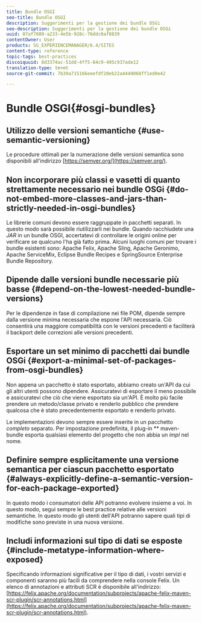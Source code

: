 ```yaml
---
title: Bundle OSGI
seo-title: Bundle OSGI
description: Suggerimenti per la gestione dei bundle OSGi
seo-description: Suggerimenti per la gestione dei bundle OSGi
uuid: 07af7089-a233-4e5b-928c-76ddc0af8839
contentOwner: User
products: SG_EXPERIENCEMANAGER/6.4/SITES
content-type: reference
topic-tags: best-practices
discoiquuid: 8d3374ac-51dd-4ff5-84c9-495c937ade12
translation-type: tm+mt
source-git-commit: 7b39a715166eeefdf20eb22a4449068ff1ed0e42

---
```



# Bundle OSGI{#osgi-bundles}

## Utilizzo delle versioni semantiche {#use-semantic-versioning}

Le procedure ottimali per la numerazione delle versioni semantica sono disponibili all&#39;indirizzo [https://semver.org/](https://semver.org/).

## Non incorporare più classi e vasetti di quanto strettamente necessario nei bundle OSGi {#do-not-embed-more-classes-and-jars-than-strictly-needed-in-osgi-bundles}

Le librerie comuni devono essere raggruppate in pacchetti separati. In questo modo sarà possibile riutilizzarli nei bundle. Quando racchiudete una *JAR* in un bundle OSGI, accertatevi di controllare le origini online per verificare se qualcuno l&#39;ha già fatto prima. Alcuni luoghi comuni per trovare i bundle esistenti sono: Apache Felix, Apache Sling, Apache Geronimo, Apache ServiceMix, Eclipse Bundle Recipes e SpringSource Enterprise Bundle Repository.

## Dipende dalle versioni bundle necessarie più basse {#depend-on-the-lowest-needed-bundle-versions}

Per le dipendenze in fase di compilazione nei file POM, dipende sempre dalla versione minima necessaria che espone l&#39;API necessaria. Ciò consentirà una maggiore compatibilità con le versioni precedenti e faciliterà il backport delle correzioni alle versioni precedenti.

## Esportare un set minimo di pacchetti dai bundle OSGi {#export-a-minimal-set-of-packages-from-osgi-bundles}

Non appena un pacchetto è stato esportato, abbiamo creato un&#39;API da cui gli altri utenti possono dipendere. Assicuratevi di esportare il meno possibile e assicuratevi che ciò che viene esportato sia un&#39;API. È molto più facile prendere un metodo/classe privato e renderlo pubblico che prendere qualcosa che è stato precedentemente esportato e renderlo privato.

Le implementazioni devono sempre essere inserite in un pacchetto *completo* separato. Per impostazione predefinita, il plug-in ** maven-bundle esporta qualsiasi elemento del progetto che non abbia un *impl* nel nome.

## Definire sempre esplicitamente una versione semantica per ciascun pacchetto esportato {#always-explicitly-define-a-semantic-version-for-each-package-exported}

In questo modo i consumatori delle API potranno evolvere insieme a voi. In questo modo, segui sempre le best practice relative alle versioni semantiche. In questo modo gli utenti dell&#39;API potranno sapere quali tipi di modifiche sono previste in una nuova versione.

## Includi informazioni sul tipo di dati se esposte {#include-metatype-information-where-exposed}

Specificando informazioni significative per il tipo di dati, i vostri servizi e componenti saranno più facili da comprendere nella console Felix. Un elenco di annotazioni e attributi SCR è disponibile all&#39;indirizzo: [https://felix.apache.org/documentation/subprojects/apache-felix-maven-scr-plugin/scr-annotations.html](https://felix.apache.org/documentation/subprojects/apache-felix-maven-scr-plugin/scr-annotations.html).
